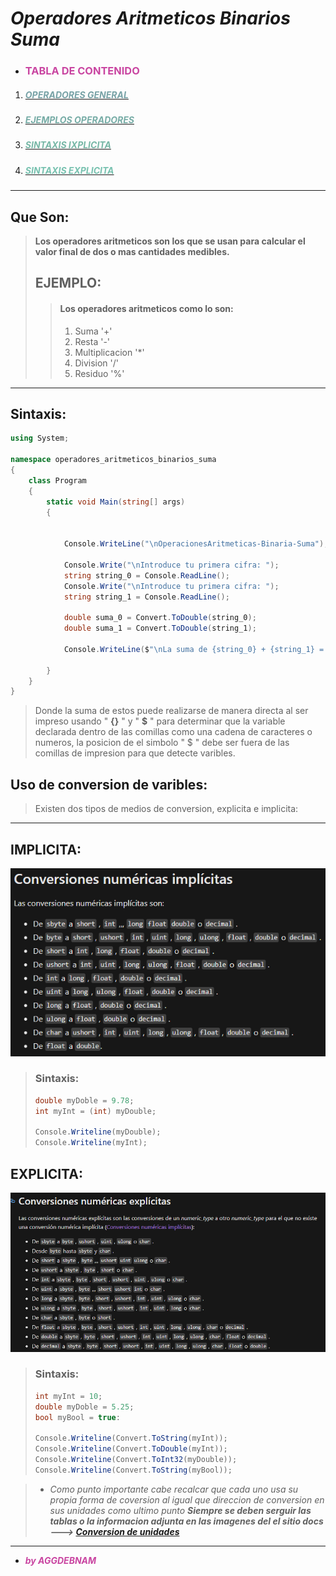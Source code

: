 # _**Operadores Aritmeticos Binarios Suma**_

- ### <span style = "color: #c945a1 "> **TABLA DE CONTENIDO** </span>
1. ##### [<span style = "color: #1e666c99 "> **OPERADORES GENERAL** </span>](#que-son)
2. ##### [<span style = "color: #1e776c99 "> **EJEMPLOS OPERADORES** </span>](#sintaxis)
3. ##### [<span style = "color: #1e886c99 "> **SINTAXIS IXPLICITA** </span>](#implicita)
4. ##### [<span style = "color: #1e997c99 ">**SINTAXIS EXPLICITA** </span>](#explicita)
---
 ## **Que Son:**
>**Los operadores aritmeticos son los que se usan para calcular el valor final de dos o mas cantidades medibles.**
> ## **EJEMPLO:**
>>  #### **Los operadores aritmeticos como lo son:**
>> 1.  Suma   '+'
>> 1.  Resta  '-'
>> 1.  Multiplicacion '*'
>> 1.  Division   '/'
>> 1.  Residuo    '%'

---

## **Sintaxis:**
```cs
using System;

namespace operadores_aritmeticos_binarios_suma
{
    class Program
    {
        static void Main(string[] args)
        {


            Console.WriteLine("\nOperacionesAritmeticas-Binaria-Suma");

            Console.Write("\nIntroduce tu primera cifra: ");
            string string_0 = Console.ReadLine();
            Console.Write("\nIntroduce tu primera cifra: ");
            string string_1 = Console.ReadLine();

            double suma_0 = Convert.ToDouble(string_0);
            double suma_1 = Convert.ToDouble(string_1);
            
            Console.WriteLine($"\nLa suma de {string_0} + {string_1} = {suma_0 + suma_1}");

        }
    }
}
```
> Donde la suma de estos puede realizarse de manera directa al ser impreso usando " **{}** " y " **$** " para determinar que la variable declarada dentro de las comillas como una cadena de caracteres o numeros, la posicion de el simbolo " $ " debe ser fuera de las comillas de impresion para que detecte varibles.

## **Uso de conversion de varibles:** 

> Existen dos tipos de medios de conversion, explicita e implicita:
---
## **IMPLICITA:**
[![IMPLICITA](01.png)](https://docs.microsoft.com/es-es/dotnet/api/system.convert?view=netcore-3.1)
>### **Sintaxis:**
>```cs
> double myDoble = 9.78;
> int myInt = (int) myDouble;
> 
> Console.Writeline(myDouble);
> Console.Writeline(myInt);

## **EXPLICITA:**
[![EXPLICITA](02.png)](https://docs.microsoft.com/es-es/dotnet/api/system.convert?view=netcore-3.1)
>### **Sintaxis:**
>```cs
> int myInt = 10;
> double myDoble = 5.25;
> bool myBool = true:
> 
> Console.Writeline(Convert.ToString(myInt));
> Console.Writeline(Convert.ToDouble(myInt));
> Console.Writeline(Convert.ToInt32(myDouble));
> Console.Writeline(Convert.ToString(myBool));

> - _Como punto importante cabe recalcar que cada uno usa su propia forma de coversion al igual que direccion de conversion en sus unidades como ultimo punto **Siempre se deben serguir las tablas o la informacion adjunta en las imagenes del el sitio docs ---> [Conversion de unidades](https://docs.microsoft.com/es-es/dotnet/api/system.convert?view=netcore-3.1)**_  

---

- <span style = "color: #c945a1 "> _**by AGGDEBNAM**_ </span>
